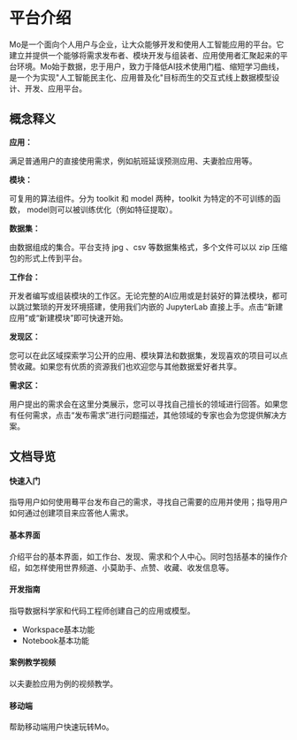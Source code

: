 # 平台介绍

Mo是一个面向个人用户与企业，让大众能够开发和使用人工智能应用的平台。它建立并提供一个能够将需求发布者、模块开发与组装者、应用使用者汇聚起来的平台环境。Mo始于数据，忠于用户，致力于降低AI技术使用门槛、缩短学习曲线，是一个为实现"人工智能民主化、应用普及化"目标而生的交互式线上数据模型设计、开发、应用平台。 

## 概念释义

**应用：**

满足普通用户的直接使用需求，例如航班延误预测应用、夫妻脸应用等。

**模块：** 

可复用的算法组件。分为 toolkit 和 model 两种，toolkit 为特定的不可训练的函数， model则可以被训练优化（例如特征提取）。

**数据集：**

由数据组成的集合。平台支持 jpg 、csv 等数据集格式，多个文件可以以 zip 压缩包的形式上传到平台。

**工作台：**

开发者编写或组装模块的工作区。无论完整的AI应用或是封装好的算法模块，都可以跳过繁琐的开发环境搭建，使用我们内嵌的 JupyterLab 直接上手。点击“新建应用”或“新建模块”即可快速开始。

**发现区：**

您可以在此区域探索学习公开的应用、模块算法和数据集，发现喜欢的项目可以点赞收藏。如果您有优质的资源我们也欢迎您与其他数据爱好者共享。

**需求区：**

用户提出的需求会在这里分类展示，您可以寻找自己擅长的领域进行回答。如果您有任何需求，点击“发布需求”进行问题描述，其他领域的专家也会为您提供解决方案。


## 文档导览

#### 快速入门
指导用户如何使用蓦平台发布自己的需求，寻找自己需要的应用并使用；指导用户如何通过创建项目来应答他人需求。

#### 基本界面
介绍平台的基本界面，如工作台、发现、需求和个人中心。同时包括基本的操作介绍，如怎样使用世界频道、小莫助手、点赞、收藏、收发信息等。

#### 开发指南
指导数据科学家和代码工程师创建自己的应用或模型。

- Workspace基本功能
- Notebook基本功能

#### 案例教学视频
以夫妻脸应用为例的视频教学。

#### 移动端
帮助移动端用户快速玩转Mo。

<!--

-->

